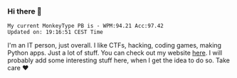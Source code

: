 ### Hi there 👋
<!-- PB START -->
```
My current MonkeyType PB is - WPM:94.21 Acc:97.42
Updated on: 19:16:51 CEST Time
```
<!-- PB END -->
I'm an IT person, just overall. I like CTFs, hacking, coding games, making Python apps. Just a lot of stuff.
You can check out my website [here](https://skill3472.github.io/).
I will probably add some interesting stuff here, when I get the idea to do so. Take care ❤️
